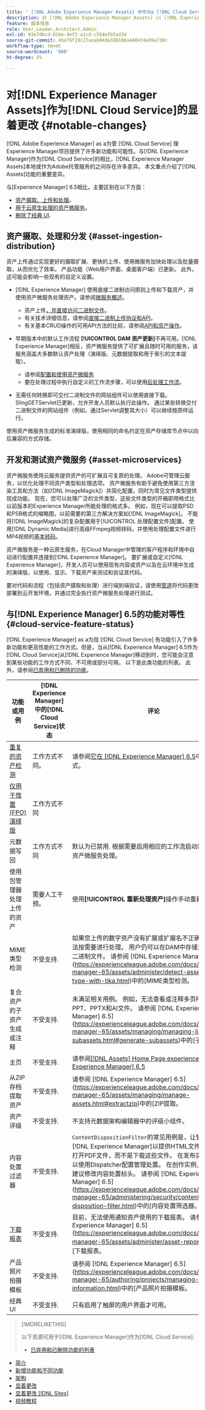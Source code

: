 ```yaml
---
title: ' [!DNL Adobe Experience Manager Assets] 中作为a [!DNL Cloud Service]的显着更改'
description: 对 [!DNL Adobe Experience Manager Assets] in [!DNL Experience Manager] as a [!DNL Cloud Service] as compared to [!DNL Adobe Experience Manager] 6.5的显着更改。
feature: 版本信息
role: User,Leader,Architect,Admin
exl-id: 93e7dbcd-016e-4ef2-a1cd-c554efb5ad34
source-git-commit: 4be76f19c27aeab84de388106a440434a99a738c
workflow-type: tm+mt
source-wordcount: '960'
ht-degree: 5%

---
```


# 对[!DNL Experience Manager Assets]作为[!DNL Cloud Service]的显着更改 {#notable-changes}

[!DNL Adobe Experience Manager] as a为管 [!DNL Cloud Service] 理Experience Manager项目提供了许多新功能和可能性。与[!DNL Experience Manager]作为[!DNL Cloud Service]的相比，[!DNL Experience Manager Assets]本地或作为Adobe托管服务的之间存在许多差异。 本文重点介绍了[!DNL Assets]功能的重要差异。

与[Experience Manager] 6.5相比，主要区别在以下方面：

* [资产摄取、上传和处理](#asset-ingestion)。
* [用于云原生处理的资产微服务](#asset-microservices)。
* [删除了经典 UI](#classic-ui).

## 资产摄取、处理和分发 {#asset-ingestion-distribution}

资产上传通过实现更好的摄取扩展、更快的上传、使用微服务加快处理以及批量摄取，从而优化了效率。 产品功能（Web用户界面、桌面客户端）已更新。 此外，这可能会影响一些现有的自定义设置。

* [!DNL Experience Manager] 使用直接二进制访问原则上传和下载资产，并使用资产微服务处理资产。请参阅[微服务概述](/help/assets/asset-microservices-overview.md)。
   * 资产上传[，并直接访问二进制文件](/help/assets/asset-microservices-overview.md#asset-upload-with-direct-binary-access)。
   * 有关技术详细信息，请参阅[直接二进制上传协议和API](/help/assets/developer-reference-material-apis.md#upload-binary)。
   * 有关基本CRUD操作的可用API方法的比较，请参阅[API和资产操作](/help/assets/developer-reference-material-apis.md#use-cases-and-apis)。
*  早期版本中的默认工作流程 **[!UICONTROL DAM 资产更新]**&#x200B;不再可用。[!DNL Experience Manager]相反，资产微服务提供了可扩展且随时可用的服务，该服务涵盖大多数默认资产处理（演绎版、元数据提取和用于索引的文本提取）。
   * 请参阅[配置和使用资产微服务](/help/assets/asset-microservices-configure-and-use.md)
   * 要在处理过程中执行自定义的工作流步骤，可以使用[后处理工作流](/help/assets/asset-microservices-configure-and-use.md#post-processing-workflows)。

* 无需任何转换即可交付二进制文件的网站组件可以使用直接下载。 SlingGETServlet已更新，允许开发人员默认执行此操作。 通过某些转换交付二进制文件的网站组件（例如，通过Servlet调整其大小）可以继续按原样运行。

使用资产微服务生成的标准演绎版，使用相同的命名约定在资产存储库节点中以向后兼容的方式存储。

## 开发和测试资产微服务 {#asset-microservices}

资产微服务使用云服务提供资产的可扩展且可复原的处理。 Adobe可管理云服务，以优化处理不同资产类型和处理选项。 资产微服务有助于避免使用第三方渲染工具和方法（如[!DNL ImageMagick]）并简化配置，同时为常见文件类型提供现成功能。 现在，您可以处理广泛的文件类型[](/help/assets/file-format-support.md)，这些文件类型的开箱即用格式比以前版本的Experience Manager所能处理的格式多。 例如，现在可以提取PSD和PSB格式的缩略图，以前需要的第三方解决方案如[!DNL ImageMagick]。 不能将[!DNL ImageMagick]的复杂配置用于[!UICONTROL 处理配置文件]配置。 使用[!DNL Dynamic Media]进行高级FFmpeg视频转码，并使用处理配置文件进行MP4视频的[基本转码](/help/assets/manage-video-assets.md#transcode-video)。

资产微服务是一种云原生服务，在Cloud Manager中管理的客户程序和环境中自动进行配置并连接到[!DNL Experience Manager]。 要扩展或自定义[!DNL Experience Manager]，开发人员可以使用现有内容或资产以及在云环境中生成的演绎版，以使用、显示、下载资产来测试和验证其代码。

要对代码和流程（包括资产摄取和处理）进行端到端验证，请使用[管道](/help/implementing/cloud-manager/configure-pipeline.md)将代码更改部署到云开发环境，并通过完全执行资产微服务处理进行测试。

## 与[!DNL Experience Manager] 6.5的功能对等性 {#cloud-service-feature-status}

[!DNL Experience Manager] as a为现 [!DNL Cloud Service] 有功能引入了许多新功能和更高性能的工作方式。但是，当从[!DNL Experience Manager] 6.5作为[!DNL Cloud Service]从[!DNL Experience Manager]移动到时，您可能会注意到某些功能的工作方式不同、不可用或部分可用。 以下是此类功能的列表。 此外，请参阅[已弃用和已删除的功能](/help/release-notes/deprecated-removed-features.md)。

| 功能或用例 | [!DNL Experience Manager]中的[!DNL Cloud Service]状态 | 评论 |
|-----|-----|-----|
| [重复的资产检测](/help/assets/manage-digital-assets.md#detect-duplicate-assets) | 工作方式不同。 | 请参阅[它在 [!DNL Experience Manager] 6.5](https://experienceleague.adobe.com/docs/experience-manager-65/assets/managing/duplicate-detection.html)中的工作方式。 |
| [仅用于放置(FPO)演绎版](https://helpx.adobe.com/enterprise/admin-guide.html/enterprise/using/configure-aem-assets-for-asset-link.ug.html#configfporendition) | 工作方式不同 |  |
| 元数据写回 | 工作方式不同 | 默认为已禁用. 根据需要启用相应的工作流启动器。 写回由资产微服务处理。 |
| 使用包管理器处理上传的资产 | 需要人工干预。 | 使用&#x200B;**[!UICONTROL 重新处理资产]**&#x200B;操作手动重新处理。 |
| MIME类型检测 | 不受支持. | 如果您上传的数字资产没有扩展或扩展名不正确，则可能无法按需要进行处理。 用户仍可以在DAM中存储没有扩展名的二进制文件。 请参阅 [!DNL Experience Manager] 6.5](https://experienceleague.adobe.com/docs/experience-manager-65/assets/administer/detect-asset-mime-type-with-tika.html)中的[MIME类型检测。 |
| 复合资产的子资产生成或注释 | 不受支持. | 未满足相关用例。 例如，无法查看或注释多页PDF、INDD、PPT、PPTX和AI文件。 请参阅 [!DNL Experience Manager] 6.5](https://experienceleague.adobe.com/docs/experience-manager-65/assets/managing/managing-linked-subassets.html#generate-subassets)中的[子资产创建。 |
| 主页 | 不受支持. | 请参阅[[!DNL Assets] Home Page experience in [!DNL Experience Manager] 6.5](https://experienceleague.adobe.com/docs/experience-manager-65/assets/using/assets-home-page.html) |
| 从ZIP存档提取资产 | 不受支持. | 请参阅 [!DNL Experience Manager] 6.5](https://experienceleague.adobe.com/docs/experience-manager-65/assets/managing/manage-assets.html#extractzip)中的[ZIP提取。 |
| 资产评级 | 不受支持. | 不支持元数据架构编辑器中的评级小组件。 |
| 内容处置过滤器 | 不受支持. | `ContentDispositionFilter`的常见用例是，让管理员配置[!DNL Experience Manager]以提供HTML文件，并在内联打开PDF文件，而不是下载这些文件。 在发布实例上，您可以使用Dispatcher配置管理处置。 在创作实例上，Adobe不建议修改内容处置标头。 请参阅 [!DNL Experience Manager] 6.5](https://experienceleague.adobe.com/docs/experience-manager-65/administering/security/content-disposition-filter.html)中的[内容处置筛选器。 |
| [下载报表](/help/assets/asset-reports.md) | 不受支持. | 目前，无法使用通知资产使用的下载报表。 请参阅 [!DNL Experience Manager] 6.5](https://experienceleague.adobe.com/docs/experience-manager-65/assets/administer/asset-reports.html)中的[下载报表。 |
| 产品照片拍摄模板 | 不受支持. | 请参阅 [!DNL Experience Manager] 6.5](https://experienceleague.adobe.com/docs/experience-manager-65/authoring/projects/managing-product-information.html)中的[产品照片拍摄模板。 |
| 经典 UI | 不受支持. | 只有启用了触屏的用户界面才可用。 |

>[!MORELIKETHIS]
>
>以下资源可用于[!DNL Experience Manager]作为[!DNL Cloud Service]:
>
>* [已弃用和已删除功能的列表](/help/release-notes/deprecated-removed-features.md)
* [简介](/help/overview/introduction.md)
* [新增功能和不同功能](/help/overview/what-is-new-and-different.md)
* [架构](/help/core-concepts/architecture.md)
* [显着更改](/help/release-notes/aem-cloud-changes.md)
* [显着更改 [!DNL Sites]](/help/sites-cloud/sites-cloud-changes.md)
* [视频教程](https://experienceleague.adobe.com/docs/experience-manager-learn/cloud-service/overview.html)

